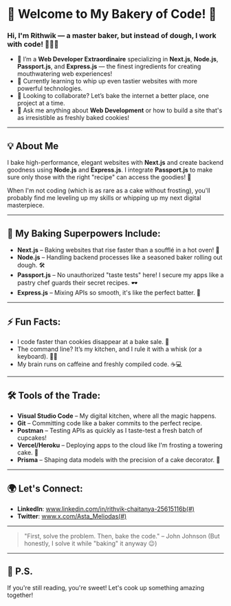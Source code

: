 <!--
**Rithwik09/Rithwik09** is a ✨ _special_ ✨ repository because its `README.md` (this file) appears on your GitHub profile.

Here are some ideas to get you started:

- 🔭 I’m currently working on ...
- 🌱 I’m currently learning ...
- 👯 I’m looking to collaborate on ...
- 🤔 I’m looking for help with ...
- 💬 Ask me about ...
- 📫 How to reach me: ...
- 😄 Pronouns: ...
- ⚡ Fun fact: ...
-->

# 🧁 Welcome to My Bakery of Code! 🍰

### Hi, I'm Rithwik — a master baker, but instead of dough, I work with code! 👨‍🍳✨

- 🔭 I’m a **Web Developer Extraordinaire** specializing in **Next.js**, **Node.js**, **Passport.js**, and **Express.js** — the finest ingredients for creating mouthwatering web experiences!
- 🌱 Currently learning to whip up even tastier websites with more powerful technologies.
- 🤔 Looking to collaborate? Let’s bake the internet a better place, one project at a time.
- 💬 Ask me anything about **Web Development** or how to build a site that's as irresistible as freshly baked cookies!

---

## 💡 About Me

I bake high-performance, elegant websites with **Next.js** and create backend goodness using **Node.js** and **Express.js**. I integrate **Passport.js** to make sure only those with the right "recipe" can access the goodies! 🍪

When I'm not coding (which is as rare as a cake without frosting), you'll probably find me leveling up my skills or whipping up my next digital masterpiece.

---

## 💼 My Baking Superpowers Include:

- **Next.js** – Baking websites that rise faster than a soufflé in a hot oven! 🍮
- **Node.js** – Handling backend processes like a seasoned baker rolling out dough. 🛠️
- **Passport.js** – No unauthorized "taste tests" here! I secure my apps like a pastry chef guards their secret recipes. 🕶️
- **Express.js** – Mixing APIs so smooth, it's like the perfect batter. 🧁

---

## ⚡️ Fun Facts:

- I code faster than cookies disappear at a bake sale. 🍪
- The command line? It’s my kitchen, and I rule it with a whisk (or a keyboard). 👨‍💻
- My brain runs on caffeine and freshly compiled code. ☕️💻

---

## 🛠️ Tools of the Trade:

- **Visual Studio Code** – My digital kitchen, where all the magic happens.
- **Git** – Committing code like a baker commits to the perfect recipe.
- **Postman** – Testing APIs as quickly as I taste-test a fresh batch of cupcakes!
- **Vercel/Heroku** – Deploying apps to the cloud like I'm frosting a towering cake. 🍰
- **Prisma** – Shaping data models with the precision of a cake decorator. 🎂

---

## 🌍 Let's Connect:

- **LinkedIn**: www.linkedin.com/in/rithvik-chaitanya-25615116b(#)
- **Twitter**: www.x.com/Asta_Meliodas(#)
<!--**Portfolio**: [yourwebsite.com](#) -->


---

> "First, solve the problem. Then, bake the code." – John Johnson (But honestly, I solve it while "baking" it anyway 😉)

---

## 👀 P.S.

If you're still reading, you're sweet! Let's cook up something amazing together!

